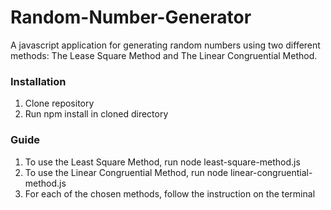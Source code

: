 # Random-Number-Generator
A javascript application for generating random numbers using two different methods: The Lease Square Method and The Linear Congruential Method.

### Installation
1. Clone repository
2. Run npm install in cloned directory

### Guide
1. To use the Least Square Method, run node least-square-method.js
2. To use the Linear Congruential Method, run node linear-congruential-method.js
3. For each of the chosen methods, follow the instruction on the terminal
